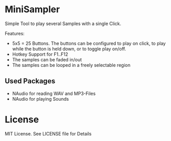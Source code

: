 # MiniSampler
Simple Tool to play several Samples with a single Click.

Features:
* 5x5 = 25 Buttons. The buttons can be configured to play on click, to play while the button is held down, or to toggle play on/off.
* Hotkey Support for F1..F12
* The samples can be faded in/out 
* The samples can be looped in a freely selectable region

## Used Packages
* NAudio for reading WAV and MP3-Files
* NAudio for playing Sounds

# License
MIT License. See LICENSE file for Details

